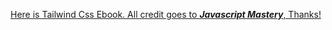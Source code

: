 [Here is Tailwind Css Ebook. All credit goes to ***Javascript Mastery***, Thanks!](https://resource.jsmastery.pro/tailwind-starter-kit)
